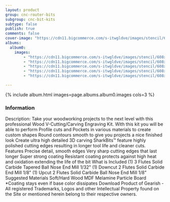 ```yaml
---
layout: product
group: cnc-router-bits
subgroup: cnc-bit-kits
subtype: false
publish: true
comments: false
cover-image: "https://cdn11.bigcommerce.com/s-itwgldve/images/stencil/608x608/products/2629/7820/wood_v_cutting_carving_engraving_3_pc_cnc_bit_kit_v2__76982.1675310613.png?c=2"
albums:
  album0:
    images:
        - "https://cdn11.bigcommerce.com/s-itwgldve/images/stencil/608x608/products/2629/7820/wood_v_cutting_carving_engraving_3_pc_cnc_bit_kit_v2__76982.1675310613.png?c=2"
        - "https://cdn11.bigcommerce.com/s-itwgldve/images/stencil/608x608/products/2629/6377/sb-2518-ns_G_w_1__84805.1675310612.png?c=2"
        - "https://cdn11.bigcommerce.com/s-itwgldve/images/stencil/608x608/products/2629/6378/sb_1518_ns_g_w_1__00935.1675310612.png?c=2"
        - "https://cdn11.bigcommerce.com/s-itwgldve/images/stencil/608x608/products/2629/6379/SB-603254-NS_g_w_1__57515.1675310612.png?c=2"
        - "https://cdn11.bigcommerce.com/s-itwgldve/images/stencil/608x608/products/2629/6403/sharkbit_tray_1__13091.1579725188__37055.1675310613.jpg?c=2"

---
```


{% include album.html images=page.albums.album0.images cols=3 %}

### Information

Description:
 Take your woodworking projects to the next level with this professional Wood V-Cutting/Carving Engraving Kit.   With this kit you will be able to perform  Profile cuts and Pockets in various materials to create custom shapes  Round contours smooth to give you projects a nice finished look Create ultra high detailed 3D carving   SharkBits™ feature highly polished cutting edges resulting in longer tool life and cleaner cuts.  Features  Precise detail, smooth edges Very sharp cutting edges that last longer Super strong coating Resistant coating protects against high heat and oxidation extending the life of the bit  What is Included  (1) 3 Flutes Solid Carbide Tapered Ball Nose End Mill 1/32" (1) Downcut 2 Flutes Solid Carbide End Mill 1/8" (1) Upcut 2 Flutes Solid Carbide Ball Nose End Mill 1/8"  Suggested Materials   Soft/Hard Wood MDF Melamine Particle Board   *Coating stays even if base color dissipates Download Product of Gearish - All registered Trademarks, Logos and other Intellectual Property found on the Site or mentioned herein belong to their respective owners.  

